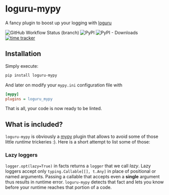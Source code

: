 # loguru-mypy

A fancy plugin to boost up your logging with [loguru](https://github.com/Delgan/loguru)

![GitHub Workflow Status (branch)](https://img.shields.io/github/workflow/status/kornicameister/loguru-mypy/CI/master)
![PyPI](https://img.shields.io/pypi/v/loguru-mypy)
![PyPI - Downloads](https://img.shields.io/pypi/dm/loguru-mypy)
[![time tracker](https://wakatime.com/badge/github/kornicameister/loguru-mypy.svg)](https://wakatime.com/badge/github/kornicameister/loguru-mypy)

## Installation

Simply execute:

```sh
pip install loguru-mypy
```

And later on modify your `mypy.ini` configuration file with

```ini
[mypy]
plugins = loguru_mypy
```

That is all, your code is now ready to be linted.

## What is included?

`loguru-mypy` is obviously a [mypy](https://github.com/python/mypy) plugin that allows to avoid
some of those little _runtime_ trickeries :).
Here is a short attempt to list some of those:

### Lazy loggers

`logger.opt(lazy=True)` in facts returns a `logger` that we call _lazy_. Lazy loggers accept only
`typing.Callable[[], t.Any]` in place of positional or named arguments. Passing a callable that
accepts even a **single** argument thus results in runtime error. `loguru-mypy` detects that fact
and lets you know before your runtime reaches that portion of a code.
